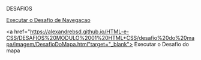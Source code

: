 DESAFIOS

 <a href="https://alexandrebsd.github.io/HTML-e-CSS/DESAFIOS MODULO 01 HTML+CSS/desafio Navegacao/amarela.html" target="_blank"> Executar o Desafio de Navegacao  </a>

<a href="https://alexandrebsd.github.io/HTML-e-CSS/DESAFIOS%20MODULO%2001%20HTML+CSS/desafio%20do%20mapa/imagem/DesafioDoMapa.html"target="_blank"> Executar o Desafio do mapa </a>
